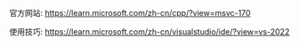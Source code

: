 官方网站: https://learn.microsoft.com/zh-cn/cpp/?view=msvc-170

使用技巧: https://learn.microsoft.com/zh-cn/visualstudio/ide/?view=vs-2022


